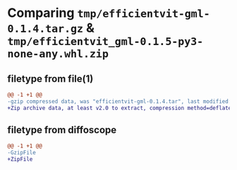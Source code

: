 # Comparing `tmp/efficientvit-gml-0.1.4.tar.gz` & `tmp/efficientvit_gml-0.1.5-py3-none-any.whl.zip`

## filetype from file(1)

```diff
@@ -1 +1 @@
-gzip compressed data, was "efficientvit-gml-0.1.4.tar", last modified: Mon Apr  1 16:49:05 2024, max compression
+Zip archive data, at least v2.0 to extract, compression method=deflate
```

## filetype from diffoscope

```diff
@@ -1 +1 @@
-GzipFile
+ZipFile
```

